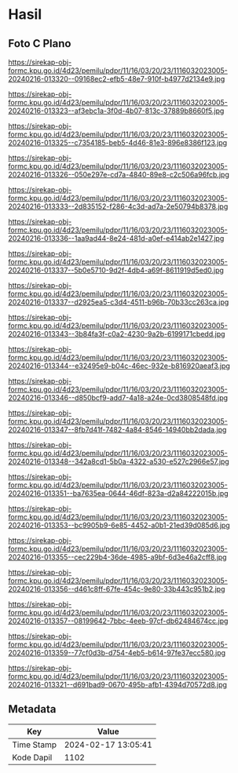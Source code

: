 # Hasil

## Foto C Plano

https://sirekap-obj-formc.kpu.go.id/4d23/pemilu/pdpr/11/16/03/20/23/1116032023005-20240216-013320--09168ec2-efb5-48e7-910f-b4977d2134e9.jpg

https://sirekap-obj-formc.kpu.go.id/4d23/pemilu/pdpr/11/16/03/20/23/1116032023005-20240216-013323--af3ebc1a-3f0d-4b07-813c-37889b8660f5.jpg

https://sirekap-obj-formc.kpu.go.id/4d23/pemilu/pdpr/11/16/03/20/23/1116032023005-20240216-013325--c7354185-beb5-4d46-81e3-896e8386f123.jpg

https://sirekap-obj-formc.kpu.go.id/4d23/pemilu/pdpr/11/16/03/20/23/1116032023005-20240216-013326--050e297e-cd7a-4840-89e8-c2c506a96fcb.jpg

https://sirekap-obj-formc.kpu.go.id/4d23/pemilu/pdpr/11/16/03/20/23/1116032023005-20240216-013333--2d835152-f286-4c3d-ad7a-2e50794b8378.jpg

https://sirekap-obj-formc.kpu.go.id/4d23/pemilu/pdpr/11/16/03/20/23/1116032023005-20240216-013336--1aa9ad44-8e24-481d-a0ef-e414ab2e1427.jpg

https://sirekap-obj-formc.kpu.go.id/4d23/pemilu/pdpr/11/16/03/20/23/1116032023005-20240216-013337--5b0e5710-9d2f-4db4-a69f-8611919d5ed0.jpg

https://sirekap-obj-formc.kpu.go.id/4d23/pemilu/pdpr/11/16/03/20/23/1116032023005-20240216-013337--d2925ea5-c3d4-4511-b96b-70b33cc263ca.jpg

https://sirekap-obj-formc.kpu.go.id/4d23/pemilu/pdpr/11/16/03/20/23/1116032023005-20240216-013343--3b84fa3f-c0a2-4230-9a2b-6199171cbedd.jpg

https://sirekap-obj-formc.kpu.go.id/4d23/pemilu/pdpr/11/16/03/20/23/1116032023005-20240216-013344--e32495e9-b04c-46ec-932e-b816920aeaf3.jpg

https://sirekap-obj-formc.kpu.go.id/4d23/pemilu/pdpr/11/16/03/20/23/1116032023005-20240216-013346--d850bcf9-add7-4a18-a24e-0cd3808548fd.jpg

https://sirekap-obj-formc.kpu.go.id/4d23/pemilu/pdpr/11/16/03/20/23/1116032023005-20240216-013347--8fb7d41f-7482-4a84-8546-14940bb2dada.jpg

https://sirekap-obj-formc.kpu.go.id/4d23/pemilu/pdpr/11/16/03/20/23/1116032023005-20240216-013348--342a8cd1-5b0a-4322-a530-e527c2966e57.jpg

https://sirekap-obj-formc.kpu.go.id/4d23/pemilu/pdpr/11/16/03/20/23/1116032023005-20240216-013351--ba7635ea-0644-46df-823a-d2a84222015b.jpg

https://sirekap-obj-formc.kpu.go.id/4d23/pemilu/pdpr/11/16/03/20/23/1116032023005-20240216-013353--bc9905b9-6e85-4452-a0b1-21ed39d085d6.jpg

https://sirekap-obj-formc.kpu.go.id/4d23/pemilu/pdpr/11/16/03/20/23/1116032023005-20240216-013355--cec229b4-36de-4985-a9bf-6d3e46a2cff8.jpg

https://sirekap-obj-formc.kpu.go.id/4d23/pemilu/pdpr/11/16/03/20/23/1116032023005-20240216-013356--d461c8ff-67fe-454c-9e80-33b443c951b2.jpg

https://sirekap-obj-formc.kpu.go.id/4d23/pemilu/pdpr/11/16/03/20/23/1116032023005-20240216-013357--08199642-7bbc-4eeb-97cf-db62484674cc.jpg

https://sirekap-obj-formc.kpu.go.id/4d23/pemilu/pdpr/11/16/03/20/23/1116032023005-20240216-013359--77cf0d3b-d754-4eb5-b614-97fe37ecc580.jpg

https://sirekap-obj-formc.kpu.go.id/4d23/pemilu/pdpr/11/16/03/20/23/1116032023005-20240216-013321--d691bad9-0670-495b-afb1-4394d70572d8.jpg


## Metadata

| Key        | Value               |
| ---------- | ------------------- |
| Time Stamp | 2024-02-17 13:05:41 |
| Kode Dapil | 1102                |



